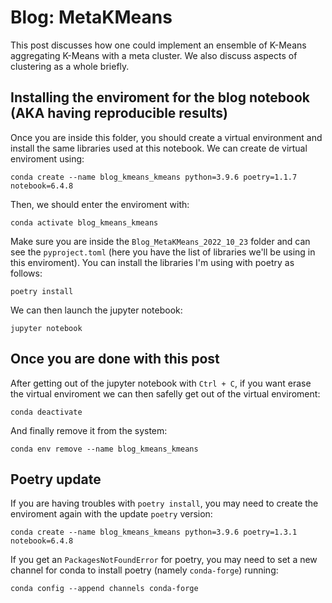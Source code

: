 # Blog: MetaKMeans

This post discusses how one could implement an ensemble of K-Means aggregating K-Means with a meta cluster. We also discuss aspects of clustering as a whole briefly.

## Installing the enviroment for the blog notebook (AKA having reproducible results)

Once you are inside this folder, you should create a virtual environment and install the same libraries used at this notebook. We can create de virtual enviroment using:
```console
conda create --name blog_kmeans_kmeans python=3.9.6 poetry=1.1.7 notebook=6.4.8
```

Then, we should enter the enviroment with:
```console
conda activate blog_kmeans_kmeans
```

Make sure you are inside the `Blog_MetaKMeans_2022_10_23` folder and can see the `pyproject.toml` (here you have the list of libraries we'll be using in this enviroment). You can install the libraries I'm using with poetry as follows:
```console
poetry install
```

We can then launch the jupyter notebook:
```console
jupyter notebook
```

## Once you are done with this post

After getting out of the jupyter notebook with `Ctrl + C`, if you want erase the virtual enviroment we can then safelly get out of the virtual enviroment:
```console
conda deactivate
```

And finally remove it from the system:
```console
conda env remove --name blog_kmeans_kmeans
```

## Poetry update

If you are having troubles with `poetry install`, you may need to create the enviroment again with the update `poetry` version:
```console
conda create --name blog_kmeans_kmeans python=3.9.6 poetry=1.3.1 notebook=6.4.8
```

If you get an `PackagesNotFoundError` for poetry, you may need to set a new channel for conda to install poetry (namely `conda-forge`) running:
```console
conda config --append channels conda-forge
```





